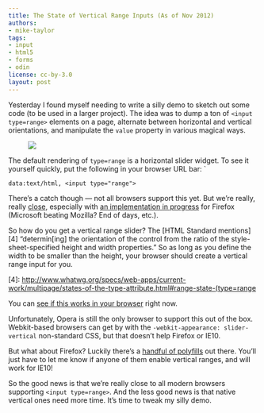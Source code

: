 ```yaml
---
title: The State of Vertical Range Inputs (As of Nov 2012)
authors:
- mike-taylor
tags:
- input
- html5
- forms
- odin
license: cc-by-3.0
layout: post
---
```


Yesterday I found myself needing to write a silly demo to sketch out some code (to be used in a larger project). The idea was to dump a ton of `<input type=range>` elements on a page, alternate between horizontal and vertical orientations, and manipulate the `value` property in various magical ways.

<figure class="figure">
	<img src="{{ page.id }}/rangesss.png" class="figure__media">
</figure>

The default rendering of `type=range` is a horizontal slider widget. To see it yourself quickly, put the following in your browser URL bar: `

	data:text/html, <input type="range">

There’s a catch though — not all browsers support this yet. But we’re really, really [close][2], especially with [an implementation in progress][3] for Firefox (Microsoft beating Mozilla? End of days, etc.).

[2]: http://caniuse.com/#feat=input-range
[3]: https://bugzilla.mozilla.org/show_bug.cgi?id=344618

So how do you get a vertical range slider? The [HTML Standard mentions][4] “determin[ing] the orientation of the control from the ratio of the style-sheet-specified height and width properties.” So as long as you define the width to be smaller than the height, your browser should create a vertical range input for you.

[4]: http://www.whatwg.org/specs/web-apps/current-work/multipage/states-of-the-type-attribute.html#range-state-(type=range

You can [see if this works in your browser][5] right now.

[5]: http://software.hixie.ch/utilities/js/live-dom-viewer/?saved=1943

Unfortunately, Opera is still the only browser to support this out of the box. Webkit-based browsers can get by with the `-webkit-appearance: slider-vertical` non-standard CSS, but that doesn’t help Firefox or IE10.

But what about Firefox? Luckily there’s a [handful of polyfills][6] out there. You’ll just have to let me know if anyone of them enable vertical ranges, and will work for IE10!

[6]: http://duckduckgo.com/?t=ous&q=html5+range+input+polyfill

So the good news is that we’re really close to all modern browsers supporting `<input type=range>`. And the less good news is that native vertical ones need more time. It’s time to tweak my silly demo.
